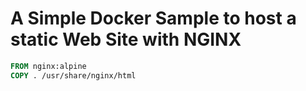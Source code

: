 # A Simple Docker Sample to host a static Web Site with NGINX

```Dockerfile
FROM nginx:alpine
COPY . /usr/share/nginx/html
````
